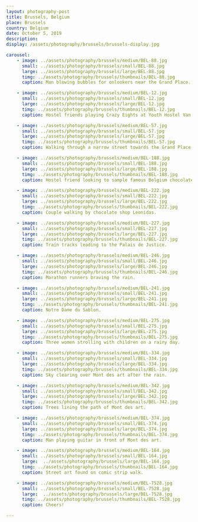 ```yaml
---
layout: photography-post
title: Brussels, Belgium
place: Brussels
country: Belgium
date: October 5, 2019
description:
display: /assets/photography/brussels/brussels-display.jpg

carousel:
    - image: ../assets/photography/brussels/medium/BEL-88.jpg
      small: ../assets/photography/brussels/small/BEL-88.jpg
      large: ../assets/photography/brussels/large/BEL-88.jpg
      timg: ../assets/photography/brussels/thumbnails/BEL-88.jpg
      caption: Man blowing bubbles for onlookers near the Grand Place.

    - image: ../assets/photography/brussels/medium/BEL-12.jpg
      small: ../assets/photography/brussels/small/BEL-12.jpg
      large: ../assets/photography/brussels/large/BEL-12.jpg
      timg: ../assets/photography/brussels/thumbnails/BEL-12.jpg
      caption: Hostel friends playing Crazy Eights at Youth Hostel Van Gogh.

    - image: ../assets/photography/brussels/medium/BEL-57.jpg
      small: ../assets/photography/brussels/small/BEL-57.jpg
      large: ../assets/photography/brussels/large/BEL-57.jpg
      timg: ../assets/photography/brussels/thumbnails/BEL-57.jpg
      caption: Walking through a narrow street towards the Grand Place.

    - image: ../assets/photography/brussels/medium/BEL-188.jpg
      small: ../assets/photography/brussels/small/BEL-188.jpg
      large: ../assets/photography/brussels/large/BEL-188.jpg
      timg: ../assets/photography/brussels/thumbnails/BEL-188.jpg
      caption: Hostel friend looking to sample famous Belgium chocolates. 

    - image: ../assets/photography/brussels/medium/BEL-222.jpg
      small: ../assets/photography/brussels/small/BEL-222.jpg
      large: ../assets/photography/brussels/large/BEL-222.jpg
      timg: ../assets/photography/brussels/thumbnails/BEL-222.jpg
      caption: Couple walking by chocolate shop Leonidas.

    - image: ../assets/photography/brussels/medium/BEL-227.jpg
      small: ../assets/photography/brussels/small/BEL-227.jpg
      large: ../assets/photography/brussels/large/BEL-227.jpg
      timg: ../assets/photography/brussels/thumbnails/BEL-227.jpg
      caption: Train tracks leading to the Palais de Justice.

    - image: ../assets/photography/brussels/medium/BEL-246.jpg
      small: ../assets/photography/brussels/small/BEL-246.jpg
      large: ../assets/photography/brussels/large/BEL-246.jpg
      timg: ../assets/photography/brussels/thumbnails/BEL-246.jpg
      caption: Marathon runners braving the rain.

    - image: ../assets/photography/brussels/medium/BEL-241.jpg
      small: ../assets/photography/brussels/small/BEL-241.jpg
      large: ../assets/photography/brussels/large/BEL-241.jpg
      timg: ../assets/photography/brussels/thumbnails/BEL-241.jpg
      caption: Notre Dame du Sablon.

    - image: ../assets/photography/brussels/medium/BEL-275.jpg
      small: ../assets/photography/brussels/small/BEL-275.jpg
      large: ../assets/photography/brussels/large/BEL-275.jpg
      timg: ../assets/photography/brussels/thumbnails/BEL-275.jpg
      caption: Three women strolling with children on a rainy day.

    - image: ../assets/photography/brussels/medium/BEL-334.jpg
      small: ../assets/photography/brussels/small/BEL-334.jpg
      large: ../assets/photography/brussels/large/BEL-334.jpg
      timg: ../assets/photography/brussels/thumbnails/BEL-334.jpg
      caption: Sky clearing over Mont des art after the rain.

    - image: ../assets/photography/brussels/medium/BEL-342.jpg
      small: ../assets/photography/brussels/small/BEL-342.jpg
      large: ../assets/photography/brussels/large/BEL-342.jpg
      timg: ../assets/photography/brussels/thumbnails/BEL-342.jpg
      caption: Trees lining the path of Mont des art.

    - image: ../assets/photography/brussels/medium/BEL-374.jpg
      small: ../assets/photography/brussels/small/BEL-374.jpg
      large: ../assets/photography/brussels/large/BEL-374.jpg
      timg: ../assets/photography/brussels/thumbnails/BEL-374.jpg
      caption: Man playing guitar in front of Mont des art.

    - image: ../assets/photography/brussels/medium/BEL-164.jpg
      small: ../assets/photography/brussels/small/BEL-164.jpg
      large:  ../assets/photography/brussels/large/BEL-164.jpg
      timg: ../assets/photography/brussels/thumbnails/BEL-164.jpg
      caption: Street art found on comic strip walk.

    - image: ../assets/photography/brussels/medium/BEL-7528.jpg
      small: ../assets/photography/brussels/small/BEL-7528.jpg
      large:  ../assets/photography/brussels/large/BEL-7528.jpg
      timg: ../assets/photography/brussels/thumbnails/BEL-7528.jpg
      caption: Cheers!

---
```

